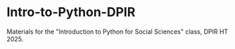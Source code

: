 # Intro-to-Python-DPIR
Materials for the "Introduction to Python for Social Sciences" class, DPIR HT 2025.
